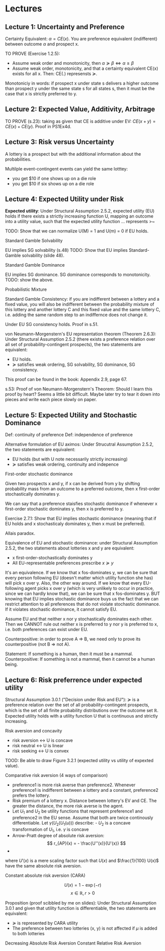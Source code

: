 # Lectures

## Lecture 1: Uncertainty and Preference

Certainty Equivalent: $\alpha = CE(x)$. You are preference equivalent (indifferent) between outcome $\alpha$ and prospect x.

TO PROVE (Exercise 1.2.5): 

- Assume weak order and monotonicity, then $\alpha \succcurlyeq \beta \iff \alpha \geq \beta$
- Assume weak order, monotonicity, and that a certainty equivalent CE(x) exists for all x. Then: CE(.) represensts $\succcurlyeq$.

Monotoniciy in words: if prospect x under state s delivers a higher outcome than prospect y under the same state s for all states s, then it must be the case that x is strictly preferred to y. 

## Lecture 2: Expected Value, Additivity, Arbitrage

TO PROVE (s.23): taking as given that CE is additive under EV: $CE(x + y) = CE(x) + CE(y)$. Proof in PS1Ex4d.

## Lecture 3: Risk versus Uncertainty

A lottery is a prospect but with the additional information about the probabilities. 

Multilple event-contingent events can yield the same lotttey:

* you get $10 if one shows up on a die role
* you get $10 if six shows up on a die role



## Lecture 4: Expected Utility under Risk

**Expected utility**: Under Structural Assumption 2.5.2, expected utility (EU) holds if there exists a strictly increasing function U, mapping an outcome into a utility value, such that the expected utility function ... represents >~

TODO: Show that we can normalize U(M) = 1 and U(m) = 0 if EU holds.


Standard Gamble Solvability

EU implies SG solvability (s.48)
TODO: Show that EU implies Standard-Gamble solvability (slide 48).

Standard Gamble Dominance

EU implies SG dominance. SG dominance corresponds to monotonicity.
TODO: show the above.

Probabilistic Mixture

Standard Gamble Consistency: if you are indifferent between a lottery and a fixed value, you will also be indifferent between the probability mixture of this lottery and another lottery C and this fixed value and the same lottery C, i.e. adding the same random step to an indiffernce does not change it.

Under EU SG consistency holds. Proof in s.51.

von Neumann-Morgenstern's EU representation theorem (Theorem 2.6.3): Under Structural Assumption 2.5.2 (there exists a preference relation over all set of probability-contingent prospects), the two statements are equivalent:

- EU holds.
- $\succcurlyeq$ satisfies weak ordering, SG solvability, SG dominance, SG consistency.

This proof can be found in the book: Appendix 2.9, page 67.

s.53: Proof of von Neumann-Morgenstern's Theorem: Should I learn this proof by heart? Seems a little bit difficult. Maybe later try to tear it down into pieces and write each piece slowly on paper.
## Lecture 5: Expected Utility and Stochastic Dominance

Def: continuity of preference
Def: independence of preference

Alternative formulation of EU aximos: Under Strucutral Assumption 2.5.2, the two statements are equivalent:

- EU holds (but with U note necessarily strictly increasing)
- $\succcurlyeq$ satisfies weak ordering, continuity and indepence

First-order stochastic dominance

Given two prospects x and y, if x can be derived from y by shifting probability mass from an outcome to a preferred outcome, then x first-order stochastically dominates y.

We can say that a preference staisfies stochastic dominance if whenever x first-order stochastic dominates y, then x is preferred to y.

Exercise 2.7.1: Show that EU implies stochastic dominance (meaning that if EU holds and x stochasticaly dominates y, then x must be preferred).

Allais paradox.

Equivalence of EU and stochastic dominance: under Structural Assumption 2.5.2, the two statements about lotteries x and y are equivalent:
 
- x first-order-stochastically dominates y
- All EU-representable preferences prescribe $x \succcurlyeq y$ 

It's an equivalence. If we know that x fos-dominates y, we can be sure that every person following EU (doesn't matter which utility function she has) will pick x over y. Also, the other way around. If we know that every EU-following agent picks x over y (which is very unlikely to occur in practice, since we can hardly know that), we can be sure that x fos-dominates y. BUT knowing that EU implies stochastic dominance buys us the fact that we can restrict attention to all preferences that do not violate stochastic dominance. If it violates stochastic dominance, it cannot satisfy EU. 

Assume EU and that neither x nor y stochastically dominates each other. Then we CANNOT rule out neither x is preferred to y nor y is preferred to x, i.e. both preferences can exist under EU.

Counterpositive: in order to prove A => B, we need only to prove its counterpositive (not B => not A).

Statement: If something is a human, then it must be a mammal.
Counterpositive: If something is not a mammal, then it cannot be a human being.

## Lecture 6: Risk preferrence under expected utility

Structural Assumption 3.0.1 ("Decision under Risk and EU"): $\succcurlyeq$ is a preference relation over the set of all probability-contingent prospects, which is the set of all finite probability distributions over the outcome set $\mathbb{R}$. Expected utility holds with a utility function U that is continuous and strictly increasing. 

Risk aversion and concavity

* risk aversion <-> U is concave
* risk neutral <-> U is linear
* risk seeking <-> U is convex

TOOD: Be able to draw Figure 3.2.1 (expected utility vs utility of expexted value).

Comparative risk aversion (4 ways of comparison)

- preference1 is more risk averse than preference2. Whenever preference1 is indifferent between a lottery and  a constant, preference2 prefers the lottery.
- Risk premium of a lottery x. Distance between lottery's EV and CE. The greater the distance, the more risk averse is the agent.
- Let $U_1$ and $U_2$ be utility functions that represent preference1 and preference2 in the EU sense. Assume that both are twice continously differentiable. Let $\gamma(U_2(U_1(u)))$ describe:
        - $U_2$ is a concave transformation of $U_1$, i.e. $\gamma$ is concave
- Arrow-Pratt degree of absolute risk aversion:
$$
r_{AP}(x) = - \frac{U''(x)}{U'(x)}
$$
-
where $U'(x)$ is a mere scaling factor such that $U(x)$ and $\frac{1}{100} U(x)$ have the same absolute risk aversion.

Constant absolute risk aversion (CARA)

$$ U(x) = 1 - \exp(-r)$$
$$x \in \mathbb{R}, r > 0$$

Proposition (proof scibbled by me on slides): Under Structural Assumption 3.0.1 and given that utility function is differentiable, the two statements are equivalent:
- $\succcurlyeq$ is represented by CARA utility
- The preference between two lotteries (x, y) is not affected if $\mu$ is added to both lotteries

Decreasing Absolute Risk Aversion
Constant Relative Risk Aversion


